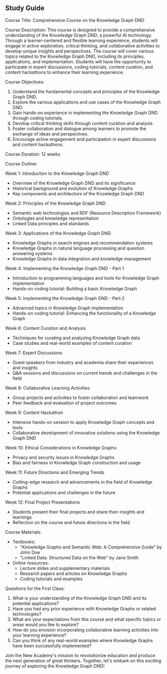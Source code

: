## Study Guide

Course Title: Comprehensive Course on the Knowledge Graph DND

Course Description:
This course is designed to provide a comprehensive understanding of the Knowledge Graph DND, a powerful AI technology. Through a learner-centered and flexible learning experience, students will engage in active exploration, critical thinking, and collaborative activities to develop unique insights and perspectives. The course will cover various topics related to the Knowledge Graph DND, including its principles, applications, and implementation. Students will have the opportunity to participate in expert discussions, coding tutorials, content curation, and content hackathons to enhance their learning experience.

Course Objectives:
1. Understand the fundamental concepts and principles of the Knowledge Graph DND.
2. Explore the various applications and use cases of the Knowledge Graph DND.
3. Gain hands-on experience in implementing the Knowledge Graph DND through coding tutorials.
4. Develop critical thinking skills through content curation and analysis.
5. Foster collaboration and dialogue among learners to promote the exchange of ideas and perspectives.
6. Encourage active engagement and participation in expert discussions and content hackathons.

Course Duration: 12 weeks

Course Outline:

Week 1: Introduction to the Knowledge Graph DND
- Overview of the Knowledge Graph DND and its significance
- Historical background and evolution of Knowledge Graphs
- Key components and architecture of the Knowledge Graph DND

Week 2: Principles of the Knowledge Graph DND
- Semantic web technologies and RDF (Resource Description Framework)
- Ontologies and knowledge representation
- Linked Data principles and standards

Week 3: Applications of the Knowledge Graph DND
- Knowledge Graphs in search engines and recommendation systems
- Knowledge Graphs in natural language processing and question answering systems
- Knowledge Graphs in data integration and knowledge management

Week 4: Implementing the Knowledge Graph DND - Part 1
- Introduction to programming languages and tools for Knowledge Graph implementation
- Hands-on coding tutorial: Building a basic Knowledge Graph

Week 5: Implementing the Knowledge Graph DND - Part 2
- Advanced topics in Knowledge Graph implementation
- Hands-on coding tutorial: Enhancing the functionality of a Knowledge Graph

Week 6: Content Curation and Analysis
- Techniques for curating and analyzing Knowledge Graph data
- Case studies and real-world examples of content curation

Week 7: Expert Discussions
- Guest speakers from industry and academia share their experiences and insights
- Q&A sessions and discussions on current trends and challenges in the field

Week 8: Collaborative Learning Activities
- Group projects and activities to foster collaboration and teamwork
- Peer feedback and evaluation of project outcomes

Week 9: Content Hackathon
- Intensive hands-on session to apply Knowledge Graph concepts and tools
- Collaborative development of innovative solutions using the Knowledge Graph DND

Week 10: Ethical Considerations in Knowledge Graphs
- Privacy and security issues in Knowledge Graphs
- Bias and fairness in Knowledge Graph construction and usage

Week 11: Future Directions and Emerging Trends
- Cutting-edge research and advancements in the field of Knowledge Graphs
- Potential applications and challenges in the future

Week 12: Final Project Presentations
- Students present their final projects and share their insights and learnings
- Reflection on the course and future directions in the field

Course Materials:
- Textbooks:
  - "Knowledge Graphs and Semantic Web: A Comprehensive Guide" by John Doe
  - "Linked Data: Structured Data on the Web" by Jane Smith
- Online resources:
  - Lecture slides and supplementary materials
  - Research papers and articles on Knowledge Graphs
  - Coding tutorials and examples

Questions for the First Class:
1. What is your understanding of the Knowledge Graph DND and its potential applications?
2. Have you had any prior experience with Knowledge Graphs or related technologies?
3. What are your expectations from this course and what specific topics or areas would you like to explore?
4. How do you envision incorporating collaborative learning activities into your learning experience?
5. Can you think of any real-world examples where Knowledge Graphs have been successfully implemented?

Join the New Academy's mission to revolutionize education and produce the next generation of great thinkers. Together, let's embark on this exciting journey of exploring the Knowledge Graph DND!